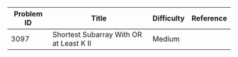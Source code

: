| Problem ID | Title | Difficulty | Reference
| --- | --- | --- | ---
| 3097 | Shortest Subarray With OR at Least K II | Medium | 
